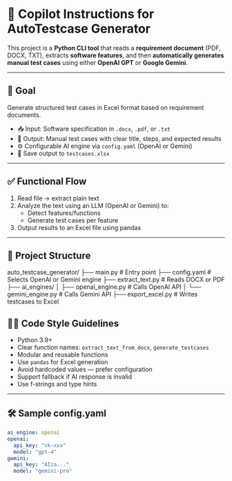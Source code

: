 # 🤖 Copilot Instructions for AutoTestcase Generator

This project is a **Python CLI tool** that reads a **requirement document** (PDF, DOCX, TXT), extracts **software features**, and then **automatically generates manual test cases** using either **OpenAI GPT** or **Google Gemini**.

---

## 🧠 Goal

Generate structured test cases in Excel format based on requirement documents.

- 📥 Input: Software specification in `.docx`, `.pdf`, or `.txt`
- 🧪 Output: Manual test cases with clear title, steps, and expected results
- ⚙️ Configurable AI engine via `config.yaml` (OpenAI or Gemini)
- 💾 Save output to `testcases.xlsx`

---

## ✅ Functional Flow

1. Read file → extract plain text
2. Analyze the text using an LLM (OpenAI or Gemini) to:
   - Detect features/functions
   - Generate test cases per feature
3. Output results to an Excel file using pandas

---

## 🧩 Project Structure
auto_testcase_generator/
├── main.py # Entry point
├── config.yaml # Selects OpenAI or Gemini engine
├── extract_text.py # Reads DOCX or PDF
├── ai_engines/
│ ├── openai_engine.py # Calls OpenAI API
│ └── gemini_engine.py # Calls Gemini API
├── export_excel.py # Writes testcases to Excel

## 🧑‍💻 Code Style Guidelines

- Python 3.9+
- Clear function names: `extract_text_from_docx`, `generate_testcases`
- Modular and reusable functions
- Use `pandas` for Excel generation
- Avoid hardcoded values — prefer configuration
- Support fallback if AI response is invalid
- Use f-strings and type hints

---

## 🛠 Sample config.yaml

```yaml
ai_engine: openai
openai:
  api_key: "sk-xxx"
  model: "gpt-4"
gemini:
  api_key: "AIza..."
  model: "gemini-pro"
```
